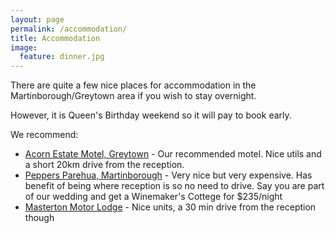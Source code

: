```yaml
---
layout: page
permalink: /accommodation/
title: Accommodation
image:
  feature: dinner.jpg
---
```


There are quite a few nice places for accommodation in the Martinborough/Greytown area if you wish to stay overnight.

However, it is Queen's Birthday weekend so it will pay to book early.

We recommend:

* [Acorn Estate Motel, Greytown](http://www.acornestate.co.nz) - Our recommended motel. Nice utils and a short 20km drive from the reception.
* [Peppers Parehua, Martinborough](http://www.peppers.co.nz/parehua) - Very nice but very expensive. Has benefit of being where reception is so no need to drive. Say you are part of our wedding and get a Winemaker's Cottege for $235/night
* [Masterton Motor Lodge](http://www.masterton-motorlodge.co.nz) - Nice units, a 30 min drive from the reception though
